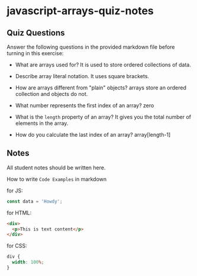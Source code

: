 # javascript-arrays-quiz-notes

## Quiz Questions

Answer the following questions in the provided markdown file before turning in this exercise:

- What are arrays used for?
  It is used to store ordered collections of data.

- Describe array literal notation.
  It uses square brackets.

- How are arrays different from "plain" objects?
  arrays store an ordered collection and objects do not.

- What number represents the first index of an array?
  zero

- What is the `length` property of an array?
  It gives you the total number of elements in the array.

- How do you calculate the last index of an array?
  array[length-1]

## Notes

All student notes should be written here.

How to write `Code Examples` in markdown

for JS:

```javascript
const data = 'Howdy';
```

for HTML:

```html
<div>
  <p>This is text content</p>
</div>
```

for CSS:

```css
div {
  width: 100%;
}
```

